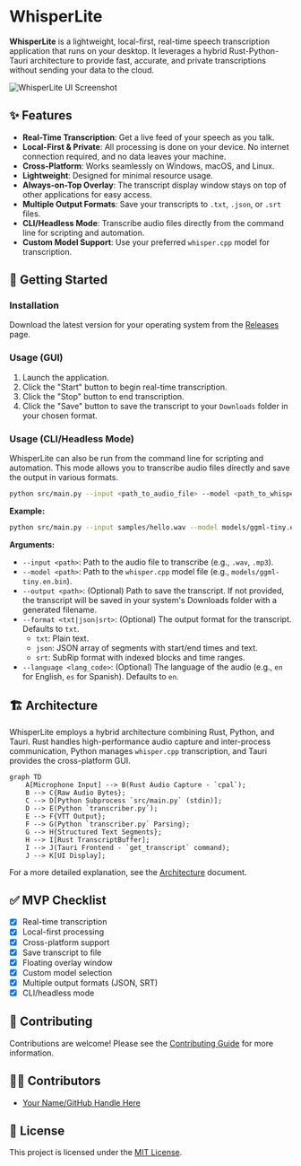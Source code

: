 # WhisperLite

**WhisperLite** is a lightweight, local-first, real-time speech transcription application that runs on your desktop. It leverages a hybrid Rust-Python-Tauri architecture to provide fast, accurate, and private transcriptions without sending your data to the cloud.

![WhisperLite UI Screenshot](https://via.placeholder.com/800x450.png?text=WhisperLite+UI+Screenshot)

## ✨ Features

-   **Real-Time Transcription**: Get a live feed of your speech as you talk.
-   **Local-First & Private**: All processing is done on your device. No internet connection required, and no data leaves your machine.
-   **Cross-Platform**: Works seamlessly on Windows, macOS, and Linux.
-   **Lightweight**: Designed for minimal resource usage.
-   **Always-on-Top Overlay**: The transcript display window stays on top of other applications for easy access.
-   **Multiple Output Formats**: Save your transcripts to `.txt`, `.json`, or `.srt` files.
-   **CLI/Headless Mode**: Transcribe audio files directly from the command line for scripting and automation.
-   **Custom Model Support**: Use your preferred `whisper.cpp` model for transcription.

## 🚀 Getting Started

### Installation

Download the latest version for your operating system from the [Releases](https://github.com/your-repo/whisperlite/releases) page.

### Usage (GUI)

1.  Launch the application.
2.  Click the "Start" button to begin real-time transcription.
3.  Click the "Stop" button to end transcription.
4.  Click the "Save" button to save the transcript to your `Downloads` folder in your chosen format.

### Usage (CLI/Headless Mode)

WhisperLite can also be run from the command line for scripting and automation. This mode allows you to transcribe audio files directly and save the output in various formats.

```bash
python src/main.py --input <path_to_audio_file> --model <path_to_whisper_model> [--output <output_file_path>] [--format <txt|json|srt>] [--language <lang_code>]
```

**Example:**

```bash
python src/main.py --input samples/hello.wav --model models/ggml-tiny.en.bin --output output.json --format json --language en
```

**Arguments:**

-   `--input <path>`: Path to the audio file to transcribe (e.g., `.wav`, `.mp3`).
-   `--model <path>`: Path to the `whisper.cpp` model file (e.g., `models/ggml-tiny.en.bin`).
-   `--output <path>`: (Optional) Path to save the transcript. If not provided, the transcript will be saved in your system's Downloads folder with a generated filename.
-   `--format <txt|json|srt>`: (Optional) The output format for the transcript. Defaults to `txt`.
    -   `txt`: Plain text.
    -   `json`: JSON array of segments with start/end times and text.
    -   `srt`: SubRip format with indexed blocks and time ranges.
-   `--language <lang_code>`: (Optional) The language of the audio (e.g., `en` for English, `es` for Spanish). Defaults to `en`.

## 🏗️ Architecture

WhisperLite employs a hybrid architecture combining Rust, Python, and Tauri. Rust handles high-performance audio capture and inter-process communication, Python manages `whisper.cpp` transcription, and Tauri provides the cross-platform GUI.

```mermaid
graph TD
    A[Microphone Input] --> B(Rust Audio Capture - `cpal`);
    B --> C{Raw Audio Bytes};
    C --> D[Python Subprocess `src/main.py` (stdin)];
    D --> E(Python `transcriber.py`);
    E --> F{VTT Output};
    F --> G(Python `transcriber.py` Parsing);
    G --> H{Structured Text Segments};
    H --> I[Rust TranscriptBuffer];
    I --> J(Tauri Frontend - `get_transcript` command);
    J --> K[UI Display];
```

For a more detailed explanation, see the [Architecture](docs/ARCHITECTURE.md) document.

## ✅ MVP Checklist

-   [x] Real-time transcription
-   [x] Local-first processing
-   [x] Cross-platform support
-   [x] Save transcript to file
-   [x] Floating overlay window
-   [x] Custom model selection
-   [x] Multiple output formats (JSON, SRT)
-   [x] CLI/headless mode

## 🤝 Contributing

Contributions are welcome! Please see the [Contributing Guide](docs/CONTRIBUTING.md) for more information.

## 🧑‍💻 Contributors

-   [Your Name/GitHub Handle Here](https://github.com/your-profile)

## 📄 License

This project is licensed under the [MIT License](LICENSE).
